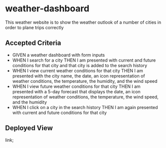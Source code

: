 # weather-dashboard

This weather website is to show the weather outlook of a number of cities in order to plane trips correctly

## Accepted Criteria

- GIVEN a weather dashboard with form inputs
- WHEN I search for a city
  THEN I am presented with current and future conditions for that city and that city is added to the search history
- WHEN I view current weather conditions for that city
  THEN I am presented with the city name, the date, an icon representation of weather conditions, the temperature, the humidity, and the wind speed
- WHEN I view future weather conditions for that city
  THEN I am presented with a 5-day forecast that displays the date, an icon representation of weather conditions, the temperature, the wind speed, and the humidity
- WHEN I click on a city in the search history
  THEN I am again presented with current and future conditions for that city

## Deployed View

link;
